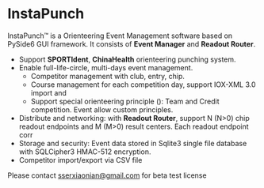 # InstaPunch
InstaPunch™ is a Orienteering Event Management software based on PySide6 GUI framework. It consists of **Event Manager** and **Readout Router**.

- Support **SPORTIdent**, **ChinaHealth** orienteering punching system.
- Enable full-life-circle, multi-days event management.
  - Competitor management with club, entry, chip.
  - Course management for each competition day, support IOX-XML 3.0 import and
  - Support special orienteering principle (): Team and Credit competition. Event allow custom principles.
- Distribute and networking: with **Readout Router**, support N (N>0) chip readout endpoints and M (M>0)  result centers. Each readout endpoint corr
- Storage and security: Event data stored in Sqlite3 single file database with SQLCipher3 HMAC-512 encryption.
- Competitor import/export via CSV file

Please contact sserxiaonian@gmail.com for beta test license
